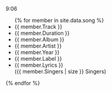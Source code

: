 9:06
<ul>
{% for member in site.data.song %}
  <li>{{ member.Track }}</li>
  <li>{{ member.Duration }}</li>
  <li>{{ member.Album }}</li>
  <li>{{ member.Artist }}</li>
  <li>{{ member.Year }}</li>
  <li>{{ member.Label }}</li>
  <li>{{ member.Lyrics }}</li>
    ({{ member.Singers | size }} Singers)
  </ul>
{% endfor %}
</ul>
